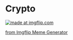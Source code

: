 # Crypto

<a href="https://imgflip.com/i/5wzuke"><img src="https://i.imgflip.com/5wzuke.jpg" title="made at imgflip.com"/></a><div><a href="https://imgflip.com/memegenerator">from Imgflip Meme Generator</a></div>
